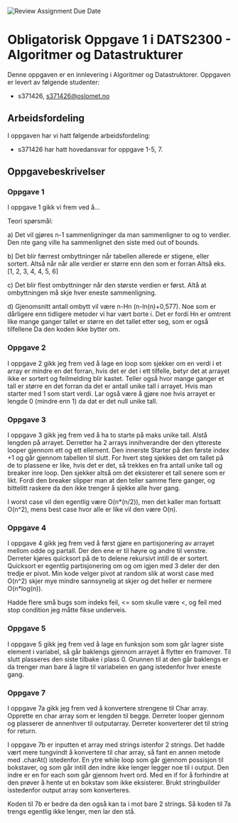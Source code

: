 ![Review Assignment Due Date](https://classroom.github.com/assets/deadline-readme-button-22041afd0340ce965d47ae6ef1cefeee28c7c493a6346c4f15d667ab976d596c.svg)

# Obligatorisk Oppgave 1 i DATS2300 - Algoritmer og Datastrukturer

Denne oppgaven er en innlevering i Algoritmer og Datastruktorer.
Oppgaven er levert av følgende studenter:

* s371426, s371426@oslomet.no

## Arbeidsfordeling

I oppgaven har vi hatt følgende arbeidsfordeling:

* s371426 har hatt hovedansvar for oppgave 1-5, 7.


## Oppgavebeskrivelser

### Oppgave 1

I oppgave 1 gikk vi frem ved å...

Teori spørsmål:

a) Det vil gjøres n-1 sammenligninger da man sammenligner to og to verdier. 
Den nte gang ville ha sammenlignet den siste med out of bounds.

b) Det blir færrest ombyttninger når tabellen allerede er stigene, eller sortert. Altså når når alle verdier er større 
enn den som er forran Altså eks. [1, 2, 3, 4, 4, 5, 6]

c) Det blir flest ombyttninger når den største verdien er først. Altå at ombyttningen må skje hver eneste sammenligning.

d) Gjenomsnitt antall ombytt vil være n-Hn (n-ln(n)+0,577). Noe som er dårligere enn tidligere metoder vi har vært 
borte i. Det er fordi Hn er omtrent like mange ganger tallet er større en det tallet etter seg, som er også tilfellene
Da den koden ikke bytter om.

### Oppgave 2

I oppgave 2 gikk jeg frem ved å lage en loop som sjekker om en verdi i et array er mindre en det forran, hvis det er 
det i ett tilfelle, betyr det at arrayet ikke er sortert og feilmelding blir kastet. Teller også hvor mange ganger et 
tall er større en det forran da det er antall unike tall i arrayet. Hvis man starter med 1 som start verdi.
Lar også være å gjøre noe hvis arrayet er lengde 0 (mindre enn 1) da dat er det null unike tall.

### Oppgave 3

I oppgave 3 gikk jeg frem ved å ha to starte på maks unike tall. Alstå lengden på arrayet. Derretter ha 2 arrays 
innihverandre der den yttereste looper gjennom ett og ett ellement. Den innerste Starter på den første index +1 og går 
gjennom tabellen til slutt. For hvert steg sjekkes det om tallet på de to plassene er like, hvis det er det, så trekkes 
en fra antall unike tall og breaker inre loop. Den sjekker altså om det eksisterer et tall senere som er likt. Fordi den 
breaker slipper man at den teller samme flere ganger, og bittelitt raskere da den ikke trenger å sjekke alle hver gang.

I worst case vil den egentlig være O(n*(n/2)), men det kaller man fortsatt O(n^2), mens best case hvor alle er like 
vil den være O(n).

### Oppgave 4

I oppgave 4 gikk jeg frem ved å først gjøre en partisjonering av arrayet mellom odde og partall. Der den ene er til 
høyre og andre til venstre. Derreter kjøres quicksort på de to delene rekursivt intill de er sortert. Quicksort er 
egentlig partisjonering om og om igjen med 3 deler der den tredje er pivot. Min kode velger pivot at random slik at 
worst case med O(n^2) skjer mye mindre sannsynelig at skjer og det heller er nermere O(n*log(n)).

Hadde flere små bugs som indeks feil, <= som skulle være <, og feil med stop condition jeg måtte fikse underveis.

### Oppgave 5

I oppgave 5 gikk jeg frem ved å lage en funksjon som som går lagrer siste element i variabel, så går 
baklengs gjennom arrayet å flytter en framover. Til slutt plasseres den siste tilbake i plass 0.
Grunnen til at den går baklengs er da trenger man bare å lagre til variabelen en gang istedenfor hver eneste gang.

### Oppgave 7

I oppgave 7a gikk jeg frem ved å konvertere strengene til Char array. Opprette en char array som er lengden til begge.
Derreter looper gjennom og plasserer de annenhver til outputarray. Derreter konverterer det til string for return.

I oppgave 7b er inputten et array med strings istenfor 2 strings. Det hadde vært mere tungvindt å konvertere til char 
array, så fant en annen metode med .charAt() istedenfor. En ytre while loop som går gjennom possisjon til bokstaver, 
og som går intill den indre ikke lenger legger noe til i output. Den indre er en for each som går gjennom hvert ord.
Med en if for å forhindre at den prøver å hente ut en bokstav som ikke eksisterer. Brukt stringbuilder isstedenfor 
output array som konverteres.


Koden til 7b er bedre da den også kan ta i mot bare 2 strings. Så koden til 7a trengs egentlig ikke lenger, 
men lar den stå.